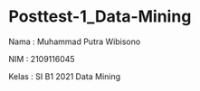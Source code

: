 # Posttest-1_Data-Mining

Nama  : Muhammad Putra Wibisono

NIM   : 2109116045

Kelas : SI B1 2021 Data Mining
